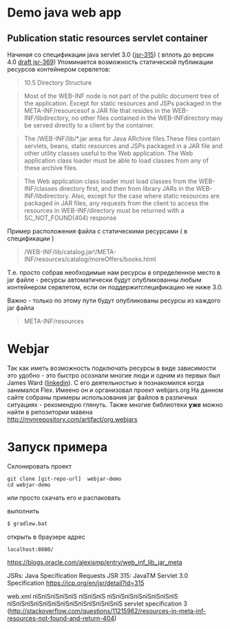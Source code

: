 ﻿# Demo java web app
## Publication static resources servlet container

Начиная со спецификации java servlet 3.0 ([jsr-315](https://jcp.org/en/jsr/detail?id=315)) ( вплоть до версии 4.0 [draft jsr-369](https://jcp.org/en/jsr/detail?id=369))
Упоминается возможность статической публикации ресурсов контейнером сервлетов:
 > 10.5 Directory Structure
 
 > Most of the WEB-INF node is not part of the public document 
tree of the application. Except for static resources and JSPs packaged in the META-INF/resourcesof a JAR file that resides in the WEB-INF/libdirectory, no other 
files contained in the WEB-INFdirectory may be served directly to a client by the 
container.

> The /WEB-INF/lib/*.jar area for Java ARchive files.These files contain servlets, 
beans, static resources and JSPs packaged in a JAR file and other utility classes 
useful to the Web application. The Web application class loader must be able to 
load classes from any of these archive files. 

> The Web application class loader must load classes from the WEB-INF/classes
directory first, and then from library JARs in the WEB-INF/libdirectory. Also, except for the case where static resources are packaged in JAR files, any requests from the
client to access the resources in WEB-INF/directory must be returned with a 
SC_NOT_FOUND(404) response

Пример расположения файла с статическими ресурсами ( в спецификации )

> /WEB-INF/lib/catalog.jar!/META-INF/resources/catalog/moreOffers/books.html

Т.е. просто собрав необходимые нам ресурсы в определенное место в jar файле - ресурсы автоматически будут опубликованны любым контейнером сервлетом, если он поддержитспецификацию не ниже 3.0.

Важно - только по этому пути будут опубликованы ресурсы из каждого jar файла
> META-INF/resources

# Webjar
Так как иметь возможность подключать ресурсы в виде зависимости это удобно - это быстро осознали многие люди и одним из первых был James Ward ([linkedin](https://www.linkedin.com/in/jamesward)).
С его деятельностью я познакомился когда занимался Flex.
Имеено он и организовал проект webjars.org
На данном сайте собраны примеры использования jar файлов в различных ситуациях - рекомендую глянуть.
Также многие библиотеки **уже** можно найти в репозитории мавена http://mvnrepository.com/artifact/org.webjars

# Запуск примера 
Cклонировать проект 
```
git clone [git-repo-url]  webjar-demo
cd webjar-demo
```
или просто скачать его и распаковать

выполнить 
```cmd
$ gradlew.bat
```
открыть в браузере адрес

```url
localhost:8080/
```



https://blogs.oracle.com/alexismp/entry/web_inf_lib_jar_meta

JSRs: Java Specification Requests
JSR 315: JavaTM Servlet 3.0 Specification
https://jcp.org/en/jsr/detail?id=315



web.xml пїЅпїЅпїЅпїЅпїЅ пїЅпїЅпїЅ пїЅпїЅпїЅпїЅпїЅпїЅпїЅпїЅ пїЅпїЅпїЅпїЅпїЅпїЅпїЅпїЅпїЅпїЅпїЅпїЅпїЅ servlet specification 3 (http://stackoverflow.com/questions/11215962/resources-in-meta-inf-resources-not-found-and-return-404)